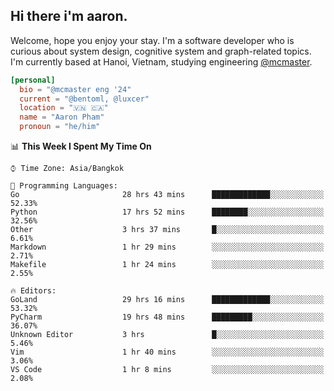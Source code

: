 <h2><b>Hi there i'm aaron. </b></h2>

Welcome, hope you enjoy your stay. I'm a software developer who is curious about system design, cognitive system and graph-related topics. I'm currently based at Hanoi, Vietnam, studying engineering [@mcmaster](https://www.mcmaster.ca/).

```toml
[personal]
  bio = "@mcmaster eng '24"
  current = "@bentoml, @luxcer"
  location = "🇻🇳 🇨🇦"
  name = "Aaron Pham"
  pronoun = "he/him"
```
<!--<img src="https://github-readme-stats.vercel.app/api?username=aarnphm&show_icons=true&count_private=true&theme=dark" height="170"/>-->
<!--<img src="https://github-readme-stats.vercel.app/api/top-langs/?username=aarnphm&layout=compact&hide=css&theme=dark" height="170" />-->


<!--START_SECTION:waka-->
📊 **This Week I Spent My Time On** 

```text
⌚︎ Time Zone: Asia/Bangkok

💬 Programming Languages: 
Go                       28 hrs 43 mins      █████████████░░░░░░░░░░░░   52.33% 
Python                   17 hrs 52 mins      ████████░░░░░░░░░░░░░░░░░   32.56% 
Other                    3 hrs 37 mins       █░░░░░░░░░░░░░░░░░░░░░░░░   6.61% 
Markdown                 1 hr 29 mins        ░░░░░░░░░░░░░░░░░░░░░░░░░   2.71% 
Makefile                 1 hr 24 mins        ░░░░░░░░░░░░░░░░░░░░░░░░░   2.55%

🔥 Editors: 
GoLand                   29 hrs 16 mins      █████████████░░░░░░░░░░░░   53.32% 
PyCharm                  19 hrs 48 mins      █████████░░░░░░░░░░░░░░░░   36.07% 
Unknown Editor           3 hrs               █░░░░░░░░░░░░░░░░░░░░░░░░   5.46% 
Vim                      1 hr 40 mins        ░░░░░░░░░░░░░░░░░░░░░░░░░   3.06% 
VS Code                  1 hr 8 mins         ░░░░░░░░░░░░░░░░░░░░░░░░░   2.08%

```


<!--END_SECTION:waka-->

<!--
**aarnphm/aarnphm** is a ✨ _special_ ✨ repository because its `README.md` (this file) appears on your GitHub profile.

Here are some ideas to get you started:

- 🔭 I’m currently working on ...
- 🌱 I’m currently learning ...
- 👯 I’m looking to collaborate on ...
- 🤔 I’m looking for help with ...
- 💬 Ask me about ...
- 📫 How to reach me: ...
- 😄 Pronouns: ...
- ⚡ Fun fact: ...
-->
